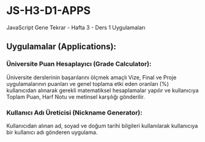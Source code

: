 # JS-H3-D1-APPS

JavaScript Gene Tekrar - Hafta 3 - Ders 1 Uygulamaları

## Uygulamalar (Applications):

### Üniversite Puan Hesaplayıcı (Grade Calculator):

Üniversite derslerinin başarılarını ölçmek amaçlı Vize, Final ve Proje uygulamalarının puanları ve genel toplama etki eden oranları (%) kullanıcıdan alınarak gerekli matematiksel hesaplamalar yapılır ve kullanıcıya Toplam Puan, Harf Notu ve metinsel karşılığı gönderilir.

### Kullanıcı Adı Üreticisi (Nickname Generator):

Kullanıcıdan alınan ad, soyad ve doğum tarihi bilgileri kullanılarak kullanıcıya bir kullanıcı adı gönderen uygulama.
